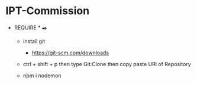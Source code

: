 # IPT-Commission

* REQUIRE * ✒️
  - install git
     - https://git-scm.com/downloads
  - ctrl + shift + p then type Git:Clone then copy paste URl of Repository
       
  - npm i nodemon
